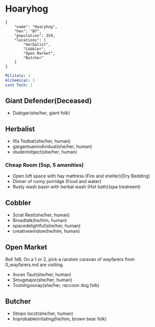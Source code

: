 # Hoaryhog

```
{
    "name": "Hoaryhog",
    "hex": "B7",
    "population": 359,
    "locations": [
        "Herbalist",
        "Cobbler",
        "Open Market",
        "Butcher"
    ]
}
```
```yml
Military: 1
Alchemical: 3
Lost Tech: 1
```

## Giant Defender(Deceased)
- Dubigar(she/her, giant folk)

## Herbalist
- Ilfa Tedbat(she/her, human)
- gargantuanindividual(she/her, human)
- studentobject(she/her, human)

### Cheap Room (5sp, 5 amenities)
- Open loft space with hay mattress (Fire and shelter)(Dry Bedding)
- Dinner of runny porridge (Food and water)
- Rusty wash basin with herbal wash (Hot bath)(spa treatment)

## Cobbler
- Scrat Rest(she/her, human)
- Broadtalk(he/him, human)
- spacedelightful(she/her, human)
- creativewindow(he/him, human)

## Open Market
Roll 1d6. On a 1 or 2, pick a random caravan of wayfarers from 0_wayfarers.md are visiting.
- Auran Taut(she/her, human)
- Smugmajor(she/her, human)
- Toolohgoonay(she/her, raccoon dog folk)

## Butcher
- Stinpo Iscot(she/her, human)
- Improbableirritating(he/him, brown bear folk)